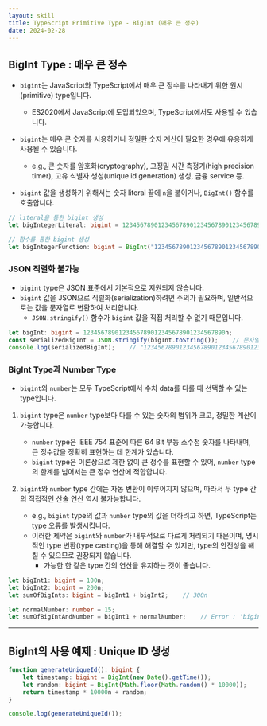 ```yaml
---
layout: skill
title: TypeScript Primitive Type - BigInt (매우 큰 정수)
date: 2024-02-28
---
```





## BigInt Type : 매우 큰 정수

- `bigint`는 JavaScript와 TypeScript에서 매우 큰 정수를 나타내기 위한 원시(primitive) type입니다.
    - ES2020에서 JavaScript에 도입되었으며, TypeScript에서도 사용할 수 있습니다.

- `bigint`는 매우 큰 숫자를 사용하거나 정밀한 숫자 계산이 필요한 경우에 유용하게 사용될 수 있습니다.
    - e.g., 큰 숫자를 암호화(cryptography), 고정밀 시간 측정기(high precision timer), 고유 식별자 생성(unique id generation) 생성, 금융 service 등.

- `bigint` 값을 생성하기 위해서는 숫자 literal 끝에 `n`을 붙이거나, `BigInt()` 함수를 호출합니다.

```typescript
// literal을 통한 bigint 생성
let bigIntegerLiteral: bigint = 1234567890123456789012345678901234567890n;

// 함수를 통한 bigint 생성
let bigIntegerFunction: bigint = BigInt("1234567890123456789012345678901234567890");
```


### JSON 직렬화 불가능

- `bigint` type은 JSON 표준에서 기본적으로 지원되지 않습니다.
- `bigint` 값을 JSON으로 직렬화(serialization)하려면 주의가 필요하며, 일반적으로는 값을 문자열로 변환하여 처리합니다.
    - `JSON.stringify()` 함수가 `bigint` 값을 직접 처리할 수 없기 때문입니다.

```typescript
let bigInt: bigint = 1234567890123456789012345678901234567890n;
const serializedBigInt = JSON.stringify(bigInt.toString());    // 문자열로 변환하여 JSON 직렬화
console.log(serializedBigInt);    // "1234567890123456789012345678901234567890"
```


### BigInt Type과 Number Type

- `bigint`와 `number`는 모두 TypeScript에서 수치 data를 다룰 때 선택할 수 있는 type입니다.

1. `bigint` type은 `number` type보다 다를 수 있는 숫자의 범위가 크고, 정밀한 계산이 가능합니다.
    - `number` type은 IEEE 754 표준에 따른 64 Bit 부동 소수점 숫자를 나타내며, 큰 정수값을 정확히 표현하는 데 한계가 있습니다.
    - `bigint` type은 이론상으로 제한 없이 큰 정수를 표현할 수 있어, `number` type의 한계를 넘어서는 큰 정수 연산에 적합합니다.

2. `bigint`와 `number` type 간에는 자동 변환이 이루어지지 않으며, 따라서 두 type 간의 직접적인 산술 연산 역시 불가능합니다.
    - e.g., `bigint` type의 값과 `number` type의 값을 더하려고 하면, TypeScript는 type 오류를 발생시킵니다.
    - 이러한 제약은 `bigint`와 `number`가 내부적으로 다르게 처리되기 때문이며, 명시적인 type 변환(type casting)을 통해 해결할 수 있지만, type의 안전성을 해칠 수 있으므로 권장되지 않습니다.
        - 가능한 한 같은 type 간의 연산을 유지하는 것이 좋습니다.

```typescript
let bigInt1: bigint = 100n;
let bigInt2: bigint = 200n;
let sumOfBigInts: bigint = bigInt1 + bigInt2;    // 300n

let normalNumber: number = 15;
let sumOfBigIntAndNumber = bigInt1 + normalNumber;    // Error : 'bigint'와 'number'를 더할 수 없음
```




---




## BigInt의 사용 예제 : Unique ID 생성

```typescript
function generateUniqueId(): bigint {
    let timestamp: bigint = BigInt(new Date().getTime());
    let random: bigint = BigInt(Math.floor(Math.random() * 10000));
    return timestamp * 10000n + random;
}

console.log(generateUniqueId());
```
